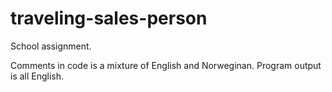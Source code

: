 traveling-sales-person
======================

School assignment.

Comments in code is a mixture of English and Norweginan. Program output is all English. 
